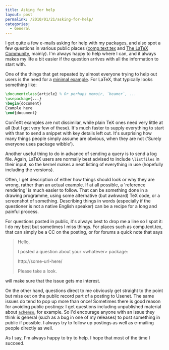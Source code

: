 ```yaml
---
title: Asking for help
layout: post
permalink: /2010/01/21/asking-for-help/
categories:
  - General
---
```

I get quite a few e-mails asking for help with my packages, and also  spot a few questions in various public places ([comp.text.tex](http://groups.google.com/group/comp.text.tex/topics) and [The LaTeX Community](http://www.latex-community.org/forum/),  mainly). I'm always happy to help where I can, and it always makes my  life a bit easier if the question arrives with all the information to  start with.

One of the things that get repeated by almost everyone trying to help  out users is the need for a [minimal example](http://www.tex.ac.uk/cgi-bin/texfaq2html?label=minxampl). For LaTeX, that typically  looks something like:

```latex
\documentclass{article} % Or perhaps memoir, `beamer`, ...
\usepackage{...}
\begin{document}
Example here
\end{document}
```

ConTeXt examples are not dissimilar, while plain TeX ones need very  little at all (but I get very few of these). It's much faster to supply  everything to start with than to send a snippet with key details left out. It's surprising how many things people simply assume are obvious, when they are not ('Surely everyone uses package wibble').

Another useful thing to do in advance of sending a query is to send a log file. Again, LaTeX users are normally best advised to include `\listfiles` in their input, so the kernel makes a neat listing of everything in use (hopefully including the versions).

Often, I get description of either how things should look or why they are wrong, rather than an actual example. If at all possible, a 'reference rendering' is much easier to follow. That can be something done in a drawing programme, using some alternative (but awkward) TeX code, or a screenshot of something.  Describing things in words (especially if the questioner is not a native English speaker) can be a recipe for a long and painful process.

For questions posted in public, it's always best to drop me a line so I spot it: I do my best but sometimes I miss things. For places such as comp.text.tex, that can simply be a CC on the posting, or for forums a quick note that says

> Hello,
>
> I posted a question about your &lt;whatever&gt; package:
>
> http://some-url-here/
>
> Please take a look.

will make sure that the issue gets me interest.

On the other hand, questions direct to me obviously get straight to the point but miss out on the public record part of a posting to Usenet. The same issues do tend to pop up more than once! Sometimes there is good reason for avoiding public postings: I get questions including unpublished material about [`achemso`](https://ctan.org/pkg/achemso), for example. So I'd encourage anyone with an issue they think is general (such as a bug in one of my releases) to post something in public if possible. I always try to follow up postings as well as e-mailing people directly as well.

As I say, I'm always happy to try to help. I hope that most of the time I succeed.
